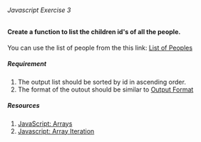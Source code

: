 ###### Javascript Exercise 3

#### Create a function to list the children id's of all the people.
You can use the list of people from the this link: [List of Peoples](https://gist.github.com/tiwarirabi/67372ebe870cae3ee5094f113068735d)


##### Requirement
1) The output list should be sorted by id in ascending order.
2) The format of the outout should be similar to [Output Format](https://gist.github.com/tiwarirabi/177872b29c321a1335ad336ea4676d6d)

##### Resources
1) [JavaScript: Arrays](https://www.w3schools.com/js/js_arrays.asp)
2) [Javascript: Array Iteration](https://www.w3schools.com/js/js_array_iteration.asp)